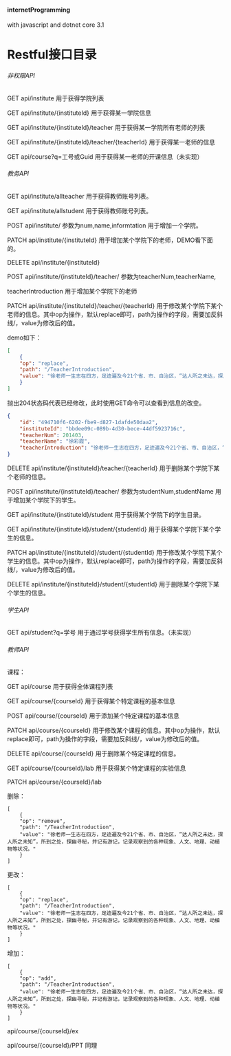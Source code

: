 #### internetProgramming

with javascript and dotnet core 3.1



# Restful接口目录

###### 非权限API

GET api/institute 用于获得学院列表

GET api/institute/{instituteId} 用于获得某一学院信息

GET api/institute/{instituteId}/teacher 用于获得某一学院所有老师的列表

GET api/institute/{instituteId}/teacher/{teacherId} 用于获得某一老师的信息

GET api/course?q=工号或Guid 用于获得某一老师的开课信息（未实现）

###### 教务API

GET api/institute/allteacher 用于获得教师账号列表。

GET api/institute/allstudent 用于获得教师账号列表。

POST api/institute/ 参数为num,name,informtation 用于增加一个学院。

PATCH api/institute/{instituteId} 用于增加某个学院下的老师，DEMO看下面的。

DELETE api/institute/{instituteId} 

POST api/institute/{instituteId}/teacher/ 参数为teacherNum,teacherName,

teacherIntroduction 用于增加某个学院下的老师

PATCH api/institute/{instituteId}/teacher/{teacherId} 用于修改某个学院下某个老师的信息。其中op为操作，默认replace即可，path为操作的字段，需要加反斜线/，value为修改后的值。

demo如下：

```json
[
    {
    "op": "replace",
    "path": "/TeacherIntroduction",
    "value": "徐老师一生志在四方，足迹遍及今21个省、市、自治区，“达人所之未达，探人所之未知”，所到之处，探幽寻秘，并记有游记，记录观察到的各种现象、人文、地理、动植物等状况。"
    }
]
```

抛出204状态码代表已经修改，此时使用GET命令可以查看到信息的改变。

```json
{
    "id": "494710f6-6202-fbe9-d827-1dafde50daa2",
    "instituteId": "bbdee09c-089b-4d30-bece-44df5923716c",
    "teacherNum": 201403,
    "teacherName": "徐彩霞",
    "teacherIntroduction": "徐老师一生志在四方，足迹遍及今21个省、市、自治区，“达人所之未达，探人所之未知”，所到之处，探幽寻秘，并记有游记，记录观察到的各种现象、人文、地理、动植物等状况。"
}
```

DELETE api/institute/{instituteId}/teacher/{teacherId} 用于删除某个学院下某个老师的信息。

POST api/institute/{instituteId}/teacher/ 参数为studentNum,studentName 用于增加某个学院下的学生。

GET api/institute/{instituteId}/student 用于获得某个学院下的学生目录。

GET api/institute/{instituteId}/student/{studentId} 用于获得某个学院下某个学生的信息。

PATCH api/institute/{instituteId}/student/{studentId} 用于修改某个学院下某个学生的信息。其中op为操作，默认replace即可，path为操作的字段，需要加反斜线/，value为修改后的值。

DELETE api/institute/{instituteId}/student/{studentId} 用于删除某个学院下某个学生的信息。

###### 学生API

GET api/student?q=学号  用于通过学号获得学生所有信息。（未实现）

###### 教师API

课程：

GET api/course 用于获得全体课程列表

GET api/course/{courseId} 用于获得某个特定课程的基本信息

POST api/course/{courseId} 用于添加某个特定课程的基本信息

PATCH api/course/{courseId} 用于修改某个课程的信息。其中op为操作，默认replace即可，path为操作的字段，需要加反斜线/，value为修改后的值。

DELETE api/course/{courseId} 用于删除某个特定课程的信息。

GET api/course/{courseId}/lab 用于获得某个特定课程的实验信息

PATCH api/course/{courseId}/lab

删除：

```
[
    {
    "op": "remove",
    "path": "/TeacherIntroduction",
    "value": "徐老师一生志在四方，足迹遍及今21个省、市、自治区，“达人所之未达，探人所之未知”，所到之处，探幽寻秘，并记有游记，记录观察到的各种现象、人文、地理、动植物等状况。"
    }
]
```

更改：

```
[
    {
    "op": "replace",
    "path": "/TeacherIntroduction",
    "value": "徐老师一生志在四方，足迹遍及今21个省、市、自治区，“达人所之未达，探人所之未知”，所到之处，探幽寻秘，并记有游记，记录观察到的各种现象、人文、地理、动植物等状况。"
    }
]
```

增加：

```
[
    {
    "op": "add",
    "path": "/TeacherIntroduction",
    "value": "徐老师一生志在四方，足迹遍及今21个省、市、自治区，“达人所之未达，探人所之未知”，所到之处，探幽寻秘，并记有游记，记录观察到的各种现象、人文、地理、动植物等状况。"
    }
]
```



api/course/{courseId}/ex

api/course/{courseId}/PPT 同理